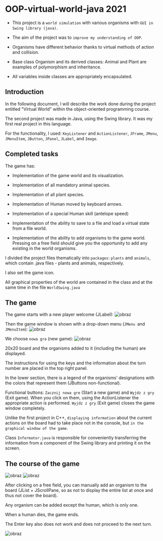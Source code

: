 # OOP-virtual-world-java 2021

- This project is a `world simulation` with various organisms with `GUI in Swing library (java)`.

- The aim of the project was to `improve my understanding of OOP`.

- Organisms have different behavior thanks to virtual methods of action and collision.

- Base class Organism and its derived classes: Animal and Plant are examples of polymorphism and inheritance. 

- All variables inside classes are appropriately encapsulated.

## Introduction

In the following document, I will describe the work done during the project entitled "Virtual World" within the object-oriented programming course.

The second project was made in Java, using the Swing library. It was my first real project in this language.

For the functionality, I used: `KeyListener` and `ActionListener`, `JFrame`, `JMenu`, `JMenuItem`, `JButton`, `JPanel`, `JLabel`, and `Image`.

## Completed tasks

The game has:

- Implementation of the game world and its visualization.
  
- Implementation of all mandatory animal species.
  
- Implementation of all plant species.
  
- Implementation of Human moved by keyboard arrows.
  
- Implementation of a special Human skill (antelope speed)
  
- Implementation of the ability to save to a file and load a virtual state from a file world.
  
- Implementation of the ability to add organisms to the game world. Pressing on a free field should give you the opportunity to add any existing in the world organisms.

I divided the project files thematically into `packages`: `plants` and `animals`, which contain .java files - plants and animals, respectively.

I also set the game icon.

All graphical properties of the world are contained in the class and at the same time in the file `WorldSwing.java`

## The game

The game starts with a new player welcome (JLabel):
![obraz](https://github.com/AgnieszkaDelmaczynska/OOP-virtual-world-java/assets/105732925/fe5d5cc2-1013-4025-81e7-5dae9e79a288)

Then the game window is shown with a drop-down menu (`JMenu `and `JMenuItem`):
![obraz](https://github.com/AgnieszkaDelmaczynska/OOP-virtual-world-java/assets/105732925/7227300c-5f1e-45bd-a556-6dfc023aa262)

We choose `nowa gra` (new game):
![obraz](https://github.com/AgnieszkaDelmaczynska/OOP-virtual-world-java/assets/105732925/751166f5-e800-46df-a988-35b90d04528b)

20x20 board and the organisms added to it (including the human) are displayed.

The instructions for using the keys and the information about the turn number are placed in the top right panel.

In the lower section, there is a legend of the organisms' designations with the colors that represent them (JButtons non-functional).

Functional buttons: `Zacznij nowa gre` (Start a new game) and `Wyjdz z gry` (Exit game). When you click on them, using the ActionListener the appropriate action is performed. `Wyjdz z gry` (Exit game) closes the game window completely. 

Unlike the first project in C++, `displaying information` about the current actions on the board had to take place not in the console, but `in the graphical window of the game`.

Class `Informator.java` is responsible for conveniently transferring the information from a component of the Swing library and printing it on the screen.


## The course of the game

![obraz](https://github.com/AgnieszkaDelmaczynska/OOP-virtual-world-java/assets/105732925/fc3fe796-e1a1-4c54-a595-3578896bf7ed)
![obraz](https://github.com/AgnieszkaDelmaczynska/OOP-virtual-world-java/assets/105732925/4bbf503b-8713-4f76-958a-2f4150c9c612)

After clicking on a free field, you can manually add an organism to the board (JList + JScrollPane, so as not to display the entire list at once and thus not cover the board).

Any organism can be added except the human, which is only one.

When a human dies, the game ends.

The Enter key also does not work and does not proceed to the next turn.

![obraz](https://github.com/AgnieszkaDelmaczynska/OOP-virtual-world-java/assets/105732925/4ea57810-14b8-483d-8e7b-835be96049a1)




